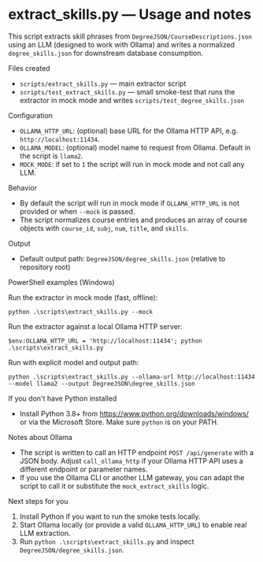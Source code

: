 # extract_skills.py — Usage and notes

This script extracts skill phrases from `DegreeJSON/CourseDescriptions.json` using an LLM (designed to work with Ollama) and writes a normalized `degree_skills.json` for downstream database consumption.

Files created
- `scripts/extract_skills.py` — main extractor script
- `scripts/test_extract_skills.py` — small smoke-test that runs the extractor in mock mode and writes `scripts/test_degree_skills.json`

Configuration
- `OLLAMA_HTTP_URL`: (optional) base URL for the Ollama HTTP API, e.g. `http://localhost:11434`.
- `OLLAMA_MODEL`: (optional) model name to request from Ollama. Default in the script is `llama2`.
- `MOCK_MODE`: if set to `1` the script will run in mock mode and not call any LLM.

Behavior
- By default the script will run in mock mode if `OLLAMA_HTTP_URL` is not provided or when `--mock` is passed.
- The script normalizes course entries and produces an array of course objects with `course_id`, `subj`, `num`, `title`, and `skills`.

Output
- Default output path: `DegreeJSON/degree_skills.json` (relative to repository root)

PowerShell examples (Windows)

Run the extractor in mock mode (fast, offline):
```
python .\scripts\extract_skills.py --mock
```

Run the extractor against a local Ollama HTTP server:
```
$env:OLLAMA_HTTP_URL = 'http://localhost:11434'; python .\scripts\extract_skills.py
```

Run with explicit model and output path:
```
python .\scripts\extract_skills.py --ollama-url http://localhost:11434 --model llama2 --output DegreeJSON\degree_skills.json
```

If you don't have Python installed
- Install Python 3.8+ from https://www.python.org/downloads/windows/ or via the Microsoft Store. Make sure `python` is on your PATH.

Notes about Ollama
- The script is written to call an HTTP endpoint `POST /api/generate` with a JSON body. Adjust `call_ollama_http` if your Ollama HTTP API uses a different endpoint or parameter names.
- If you use the Ollama CLI or another LLM gateway, you can adapt the script to call it or substitute the `mock_extract_skills` logic.

Next steps for you
1. Install Python if you want to run the smoke tests locally.
2. Start Ollama locally (or provide a valid `OLLAMA_HTTP_URL`) to enable real LLM extraction.
3. Run `python .\scripts\extract_skills.py` and inspect `DegreeJSON/degree_skills.json`.
